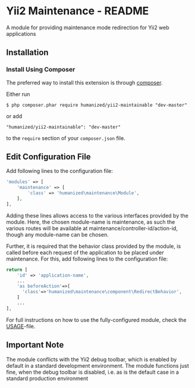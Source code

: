 # Yii2 Maintenance - README

A module for providing maintenance mode redirection for Yii2 web applications

## Installation

### Install Using Composer

The preferred way to install this extension is through [composer](http://getcomposer.org/download/).

Either run

```
$ php composer.phar require humanized/yii2-maintainable "dev-master"
```

or add

```
"humanized/yii2-maintainable": "dev-master"
```

to the ```require``` section of your `composer.json` file.

## Edit Configuration File

Add following lines to the configuration file:

```php
'modules' => [
    'maintenance' => [
        'class' => 'humanized\maintenance\Module',
    ],
],
```

Adding these lines allows access to the various interfaces provided by the module. 
Here, the chosen module-name is maintenance, as such the various routes will be available at maintenance/controller-id/action-id, though any module-name can be chosen.

Further, it is required that the behavior class provided by the module, is called before each request of the application to be placed under maintenance. For this, add following lines to the configuration file:

```php
return [
    'id' => 'application-name',
    ...
    'as beforeAction'=>[ 
      'class'=>'humanized\maintenance\component\RedirectBehavior',
    ]
    ...
],
```

For full instructions on how to use the fully-configured module, check the [USAGE](USAGE.md)-file.

## Important Note

The module conflicts with the Yii2 debug toolbar, which is enabled by default in a standard development environment. The module functions just fine, when the debug toolbar is disabled, i.e. as is the default case in a standard production environment

